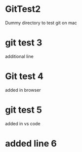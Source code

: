 # GitTest2
Dummy directory to test git on mac

# git test 3
additional line

# Git test 4
added in browser


# git  test 5
added in vs code

# added line 6 